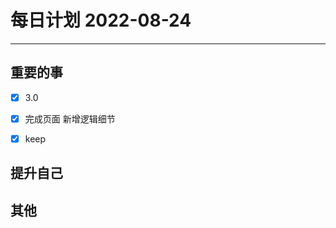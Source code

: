 #  每日计划 2022-08-24
---
## 重要的事
- [x]  3.0
- [x]  完成页面 新增逻辑细节
- [x]  keep



## 提升自己

  



## 其他








